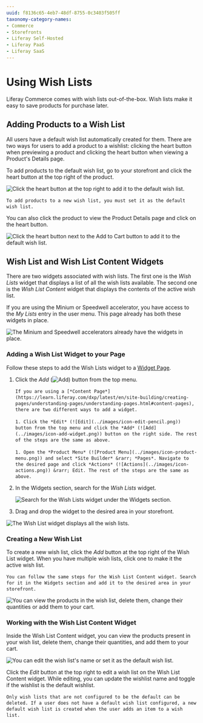 ```yaml
---
uuid: f8136c65-4eb7-48df-8755-0c3403f505ff
taxonomy-category-names:
- Commerce
- Storefronts
- Liferay Self-Hosted
- Liferay PaaS
- Liferay SaaS
---
```

# Using Wish Lists

Liferay Commerce comes with wish lists out-of-the-box. Wish lists make it easy to save products for purchase later.

## Adding Products to a Wish List

All users have a default wish list automatically created for them. There are two ways for users to add a product to a wishlist: clicking the heart button when previewing a product and clicking the heart button when viewing a Product's Details page.

To add products to the default wish list, go to your storefront and click the heart button at the top right of the product.

![Click the heart button at the top right to add it to the default wish list.](./using-wish-lists/images/01.png)

```{important}
To add products to a new wish list, you must set it as the default wish list.
```

You can also click the product to view the Product Details page and click on the heart button.

![Click the heart button next to the Add to Cart button to add it to the default wish list.](./using-wish-lists/images/02.png)

## Wish List and Wish List Content Widgets

There are two widgets associated with wish lists. The first one is the *Wish Lists* widget that displays a list of all the wish lists available. The second one is the *Wish List Content* widget that displays the contents of the active wish list.

If you are using the Minium or Speedwell accelerator, you have access to the *My Lists* entry in the user menu. This page already has both these widgets in place.

![The Minium and Speedwell accelerators already have the widgets in place.](./using-wish-lists/images/03.png)

### Adding a Wish List Widget to your Page

Follow these steps to add the Wish Lists widget to a [Widget Page](https://learn.liferay.com/dxp/latest/en/site-building/creating-pages/understanding-pages/understanding-pages.html#widget-pages).

1. Click the *Add* (![Add](../images/icon-add-widget.png)) button from the top menu.

    ```{important}
    If you are using a [*Content Page*](https://learn.liferay.com/dxp/latest/en/site-building/creating-pages/understanding-pages/understanding-pages.html#content-pages), there are two different ways to add a widget.

    1. Click the *Edit* (![Edit](../images/icon-edit-pencil.png)) button from the top menu and click the *Add* (![Add](../images/icon-add-widget.png)) button on the right side. The rest of the steps are the same as above.

    1. Open the *Product Menu* (![Product Menu](../images/icon-product-menu.png)) and select *Site Builder* &rarr; *Pages*. Navigate to the desired page and click *Actions* (![Actions](../images/icon-actions.png)) &rarr; Edit. The rest of the steps are the same as above.
    ```

1. In the Widgets section, search for the *Wish Lists* widget.

    ![Search for the Wish Lists widget under the Widgets section.](./using-wish-lists/images/04.png)

1. Drag and drop the widget to the desired area in your storefront.

![The Wish List widget displays all the wish lists.](./using-wish-lists/images/05.png)

### Creating a New Wish List

To create a new wish list, click the *Add* button at the top right of the Wish List widget. When you have multiple wish lists, click one to make it the active wish list.

```{note}
You can follow the same steps for the Wish List Content widget. Search for it in the Widgets section and add it to the desired area in your storefront.
```

![You can view the products in the wish list, delete them, change their quantities or add them to your cart.](./using-wish-lists/images/06.png)

### Working with the Wish List Content Widget

Inside the Wish List Content widget, you can view the products present in your wish list, delete them, change their quantities, and add them to your cart.

![You can edit the wish list's name or set it as the default wish list.](./using-wish-lists/images/07.png)

Click the *Edit* button at the top right to edit a wish list on the Wish List Content widget. While editing, you can update the wishlist name and toggle if the wishlist is the default wishlist.

```{note}
Only wish lists that are not configured to be the default can be deleted. If a user does not have a default wish list configured, a new default wish list is created when the user adds an item to a wish list.
```
